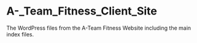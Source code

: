 # A-_Team_Fitness_Client_Site
The WordPress files from the A-Team Fitness Website including the main index files. 
